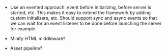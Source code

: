 - Use an evented approach: event before initializing, before server is
started, etc. This makes it easy to extend the framework by adding
custom initializers, etc. Should support sync and async events so that
we can wait for an event listener to be done before launching the server
for example.

- Minify HTML middleware?

- Asset pipeline?
